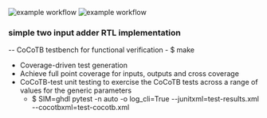 ![example workflow](https://github.com/npatsiatzis/simple_adder/actions/workflows/regression.yml/badge.svg)
![example workflow](https://github.com/npatsiatzis/simple_adder/actions/workflows/coverage.yml/badge.svg)

### simple two input adder RTL implementation


-- CoCoTB testbench for functional verification
    - $ make
- Coverage-driven test generation
- Achieve full point coverage for inputs, outputs and cross coverage
- CoCoTB-test unit testing to exercise the CoCoTB tests across a range of values for the generic parameters
    - $  SIM=ghdl pytest -n auto -o log_cli=True --junitxml=test-results.xml --cocotbxml=test-cocotb.xml

